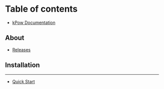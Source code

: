 # Table of contents

* [kPow Documentation](README.md)

## About

* [Releases](about/latest.md)

## Installation

---

* [Quick Start](quick-start.md)

